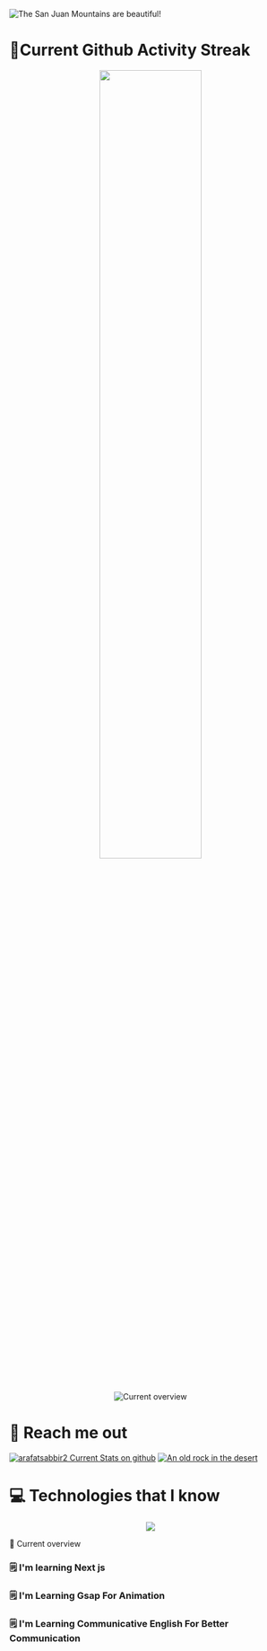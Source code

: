 ![The San Juan Mountains are beautiful!](https://i.ibb.co/jyqrLTG/coming-soon-3.png "San Juan Mountains")

# 🧨Current Github Activity Streak

<p align="center">
  <img width="60%" src="https://github-readme-streak-stats.herokuapp.com?user=arafat-sabbir&theme=github-dark&hide_border=true)](https://git.io/streak-stats" />
</p>

<div align="center">

![Current overview](http://github-profile-summary-cards.vercel.app/api/cards/profile-details?username=arafat-sabbir&theme=github_dark)

</div>


# 🔎 Reach me out

[![arafatsabbir2 Current Stats on github](https://i.ibb.co/S7R1Z4t/icons8-linkedin-128-1.png "arafatsabbir2 Current Stats on github")](https://www.linkedin.com/in/arafat-sabbir/)
[![An old rock in the desert](https://i.ibb.co/QPJZHyb/icons8-twitterx-128.png "Shiprock, New Mexico by Beau Rogers")](https://twitter.com/arafatshabbir8)

# 💻 Technologies that I know

<p align="center">
  <a href="https://www.linkedin.com/in/arafat-sabbir/">
    <img src="https://skillicons.dev/icons?i=html,css,js,tailwind,react,mongodb,express,firebase" />
  </a>
</p

# 👀 Current overview

### 🗒 I'm learning Next js

### 🗒 I'm Learning Gsap For Animation

### 🗒 I'm Learning Communicative English For Better Communication

>
